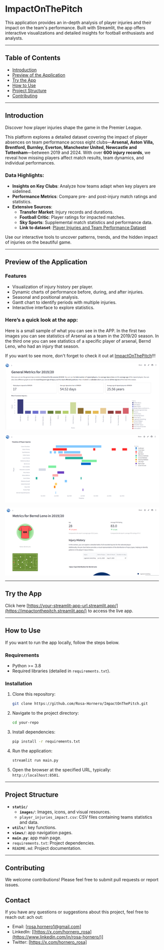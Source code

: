# ImpactOnThePitch

This application provides an in-depth analysis of player injuries and their impact on the team's performance. Built with Streamlit, the app offers interactive visualizations and detailed insights for football enthusiasts and analysts.

---

## Table of Contents
- [Introduction](#introduction)
- [Preview of the Application](#preview-of-the-application)
- [Try the App](#try-the-app)
- [How to Use](#how-to-use)
- [Project Structure](#project-structure)
- [Contributing](#contributing)
---

## Introduction
Discover how player injuries shape the game in the Premier League.

This platform explores a detailed dataset covering the impact of player absences on team performance across eight clubs—**Arsenal, Aston Villa, Brentford, Burnley, Everton, Manchester United, Newcastle and Tottenham**—between 2019 and 2024. With over **600 injury records**, we reveal how missing players affect match results, team dynamics, and individual performances.

### Data Highlights:
- **Insights on Key Clubs**: Analyze how teams adapt when key players are sidelined.
- **Performance Metrics**: Compare pre- and post-injury match ratings and statistics.
- **Extensive Sources**:
  - **Transfer Market**: Injury records and durations.
  - **Football Critic**: Player ratings for impacted matches.
  - **Sky Sports**: Supplemental match statistics and performance data.
  - **Link to dataset**: [Player Injuries and Team Performance Dataset](https://www.kaggle.com/datasets/amritbiswas007/player-injuries-and-team-performance-dataset/data)

Use our interactive tools to uncover patterns, trends, and the hidden impact of injuries on the beautiful game.

---

## Preview of the Application
### Features
- Visualization of injury history per player.
- Dynamic charts of performance before, during, and after injuries.
- Seasonal and positional analysis.
- Gantt chart to identify periods with multiple injuries.
- Interactive interface to explore statistics.

### Here’s a quick look at the app:
Here is a small sample of what you can see in the APP.  In the first two images you can see statistics of Arsenal as a team in the 2019/20 season. In the third one you can see statistics of a specific player of arsenal, Bernd Leno, who had an injury that season.

If you want to see more, don't forget to check it out at [ImpactOnThePitch](https://impactonthepitch.streamlit.app/)!!!

![App Screenshot1](static/images/app_preview1.png)

![App Screenshot12](static/images/app_preview12.png)

![App Screenshot2](static/images/app_preview2.png)

---

## Try the App

Click here [https://your-streamlit-app-url.streamlit.app/](https://impactonthepitch.streamlit.app/) to access the live app.

---

## How to Use

If you want to run the app locally, follow the steps below.

### Requirements
- Python >= 3.8
- Required libraries (detailed in `requirements.txt`).

### Installation
1. Clone this repository:
   ```bash
   git clone https://github.com/Rosa-Hornero/ImpactOnThePitch.git
   ```
   
2. Navigate to the project directory:
   ```bash
   cd your-repo
   ```
   
3. Install dependencies:
   ```bash
   pip install -r requirements.txt
   ```

4. Run the application:
   ```bash
   streamlit run main.py
   ```

5. Open the browser at the specified URL, typically: `http://localhost:8501`.

---

## Project Structure
- **`static/`**
  - **`images/`**: Images, icons, and visual resources.
  - `player_injuries_impact.csv`: CSV files containing teams statistics and data.
- **`utils/`**: key functions.
- **`views/`**: app navigation pages.
- **`main.py`**: app main page.
- `requirements.txt`: Project dependencies.
- `README.md`: Project documentation.

---

## Contributing

We welcome contributions! Please feel free to submit pull requests or report issues.

## Contact
If you have any questions or suggestions about this project, feel free to reach out:
ach out:

- Email: [rosa.hornero1@gmail.com]
- LinkedIn: [[https://x.com/hornero_rosa](https://www.linkedin.com/in/rosa-hornero/)]
- Twitter: [https://x.com/hornero_rosa]

